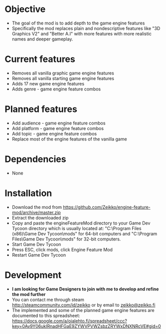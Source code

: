 # Objective

- The goal of the mod is to add depth to the game engine features
- Specifically the mod replaces plain and nondescriptive features like "3D Graphics V2" and "Better A.I" with more features with more realistic names and deeper gameplay.

# Current features

- Removes all vanilla graphic game engine features
- Removes all vanilla starting game engine features
- Adds 17 new game engine features
- Adds genre - game engine feature combos

# Planned features

- Add audience - game engine feature combos
- Add platform - game engine feature combos
- Add topic - game engine feature combos
- Replace most of the engine features of the vanilla game

# Dependencies
- None

# Installation
- Download the mod from https://github.com/Zeikko/engine-feature-mod/archive/master.zip
- Extract the downloaded zip
- Copy and paste the engineFeatureMod directory to your Game Dev Tycoon directory which is usually located at: "C:\Program Files (x86)\Game Dev Tycoon\mods" for 64-bit computers and "C:\Program Files\Game Dev Tycoon\mods" for 32-bit computers.
- Start Game Dev Tycoon
- Press ESC, click mods, click Engine Feature Mod
- Restart Game Dev Tycoon

# Development
- **I am looking for Game Designers to join with me to develop and refine the mod further**
- You can contact me through steam http://steamcommunity.com/id/zeikko or by email to zeikko@zeikko.fi
- The implemented and some of the planned game engine features are documented to this spreadsheet: https://docs.google.com/a/ojalehto.fi/spreadsheet/ccc?key=0Av9Y06ukIRnadHFGaE9ZYWVPVWZsbzZRYWxDNXNRcVE#gid=0